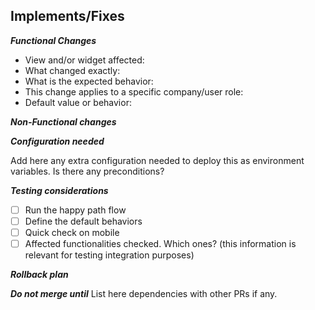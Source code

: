 ## Implements/Fixes #

***Functional Changes***

 - View and/or widget affected:
 - What changed exactly: 
 - What is the expected behavior: 
 - This change applies to a specific company/user role: 
 - Default value or behavior: 
 
***Non-Functional changes***
  
***Configuration needed***

Add here any extra configuration needed to deploy this as environment variables. Is there any preconditions?

***Testing considerations***

 - [ ] Run the happy path flow
 - [ ] Define the default behaviors
 - [ ] Quick check on mobile
 - [ ] Affected functionalities checked. Which ones? (this information is relevant for testing integration purposes)

***Rollback plan***

***Do not merge until***
List here dependencies with other PRs if any.
